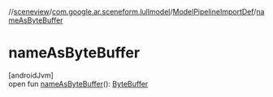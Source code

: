 //[sceneview](../../../index.md)/[com.google.ar.sceneform.lullmodel](../index.md)/[ModelPipelineImportDef](index.md)/[nameAsByteBuffer](name-as-byte-buffer.md)

# nameAsByteBuffer

[androidJvm]\
open fun [nameAsByteBuffer](name-as-byte-buffer.md)(): [ByteBuffer](https://developer.android.com/reference/kotlin/java/nio/ByteBuffer.html)
